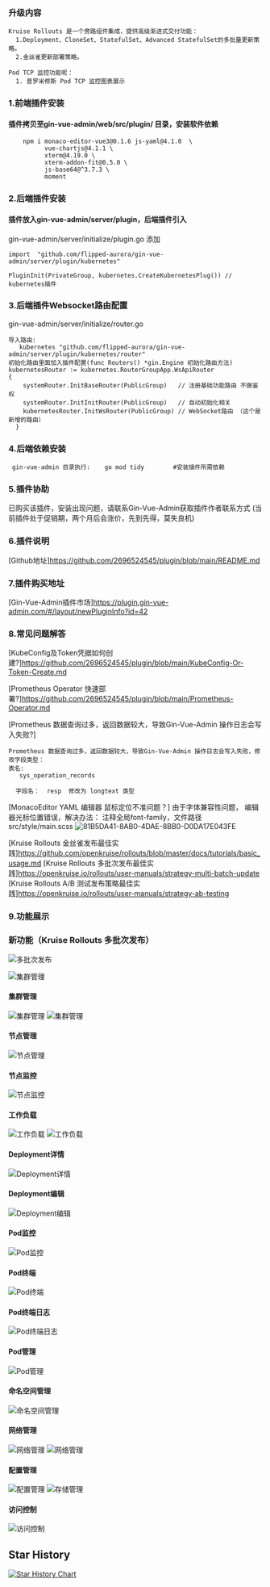 ### 升级内容
```
Kruise Rollouts 是一个旁路组件集成，提供高级渐进式交付功能：
  1.Deployment、CloneSet、StatefulSet、Advanced StatefulSet的多批量更新策略。
  2.金丝雀更新部署策略。

Pod TCP 监控功能呢：
  1. 普罗米修斯 Pod TCP 监控图表展示
```
### 1.前端插件安装
#### 插件拷贝至gin-vue-admin/web/src/plugin/ 目录，安装软件依赖
```
    npm i monaco-editor-vue3@0.1.6 js-yaml@4.1.0  \
          vue-chartjs@4.1.1 \
          xterm@4.19.0 \
          xterm-addon-fit@0.5.0 \
          js-base64@^3.7.3 \
          moment
```
### 2.后端插件安装
#### 插件放入gin-vue-admin/server/plugin，后端插件引入
gin-vue-admin/server/initialize/plugin.go 添加
```
import  "github.com/flipped-aurora/gin-vue-admin/server/plugin/kubernetes"

PluginInit(PrivateGroup, kubernetes.CreateKubernetesPlug()) // 
kubernetes插件
```
### 3.后端插件Websocket路由配置
gin-vue-admin/server/initialize/router.go
```
导入路由: 
   kubernetes "github.com/flipped-aurora/gin-vue-admin/server/plugin/kubernetes/router"
初始化路由里面加入插件配置(func Routers() *gin.Engine 初始化路由方法)
kubernetesRouter := kubernetes.RouterGroupApp.WsApiRouter 
{
    systemRouter.InitBaseRouter(PublicGroup)   // 注册基础功能路由 不做鉴权
    systemRouter.InitInitRouter(PublicGroup)   // 自动初始化相关
    kubernetesRouter.InitWsRouter(PublicGroup) // WebSocket路由 （这个是新增的路由）
  }
```
### 4.后端依赖安装
```
 gin-vue-admin 目录执行:    go mod tidy        #安装插件所需依赖
```

### 5.插件协助
已购买该插件，安装出现问题，请联系Gin-Vue-Admin获取插件作者联系方式 (当前插件处于促销期，两个月后会涨价，先到先得，莫失良机)

### 6.插件说明
[Github地址]https://github.com/2696524545/plugin/blob/main/README.md

### 7.插件购买地址
[Gin-Vue-Admin插件市场]https://plugin.gin-vue-admin.com/#/layout/newPluginInfo?id=42 

### 8.常见问题解答
[KubeConfig及Token凭据如何创建?]https://github.com/2696524545/plugin/blob/main/KubeConfig-Or-Token-Create.md

[Prometheus Operator 快速部署?]https://github.com/2696524545/plugin/blob/main/Prometheus-Operator.md

[Prometheus 数据查询过多，返回数据较大，导致Gin-Vue-Admin 操作日志会写入失败?]
```
Prometheus 数据查询过多，返回数据较大，导致Gin-Vue-Admin 操作日志会写入失败，修改字段类型：
表名:
   sys_operation_records
 
  字段名：  resp  修改为 longtext 类型

```
[MonacoEditor YAML 编辑器 鼠标定位不准问题？]
由于字体兼容性问题， 编辑器光标位置错误，解决办法：
注释全局font-family，文件路径 src/style/main.scss
![81B5DA41-8AB0-4DAE-8BB0-D0DA17E043FE](https://user-images.githubusercontent.com/5716348/221067415-735b0f41-406a-4678-a94d-b55add5a7b2c.png)

[Kruise Rollouts 金丝雀发布最佳实践]https://github.com/openkruise/rollouts/blob/master/docs/tutorials/basic_usage.md
[Kruise Rollouts 多批次发布最佳实践]https://openkruise.io/rollouts/user-manuals/strategy-multi-batch-update
[Kruise Rollouts A/B 测试发布策略最佳实践]https://openkruise.io/rollouts/user-manuals/strategy-ab-testing

### 9.功能展示
### 新功能（Kruise Rollouts 多批次发布）

![多批次发布](https://github.com/2696524545/plugin/blob/main/Kruise-Rollouts.gif?raw=true)

![集群管理](https://github.com/2696524545/plugin/blob/main/clusters.png?raw=true)
#### 集群管理
![集群管理](https://github.com/2696524545/plugin/blob/main/clusters.png?raw=true)
![集群管理](https://github.com/2696524545/plugin/blob/main/clusters3.png?raw=true)
#### 节点管理
![节点管理](https://github.com/2696524545/plugin/blob/main/node.png?raw=true)
#### 节点监控
![节点监控](https://github.com/2696524545/plugin/blob/main/nodemonitor.png?raw=true)
#### 工作负载
![工作负载](https://github.com/2696524545/plugin/blob/main/workloads.png?raw=true)
![工作负载](https://github.com/2696524545/plugin/blob/main/workload-form.png?raw=true)
#### Deployment详情
![Deployment详情](https://github.com/2696524545/plugin/blob/main/DeploymentDetail.png?raw=true)
#### Deployment编辑
![Deployment编辑](https://github.com/2696524545/plugin/blob/main/resourceEdit.png?raw=true)
#### Pod监控
![Pod监控](https://github.com/2696524545/plugin/blob/main/podmonitor.png?raw=true)
#### Pod终端
![Pod终端](https://github.com/2696524545/plugin/blob/main/PodTerminal.png?raw=true)
#### Pod终端日志
![Pod终端日志](https://github.com/2696524545/plugin/blob/main/podlogs.png?raw=true)
#### Pod管理
![Pod管理](https://github.com/2696524545/plugin/blob/main/Pods.png?raw=true)
#### 命名空间管理
![命名空间管理](https://github.com/2696524545/plugin/blob/main/namespaces.png?raw=true)
#### 网络管理
![网络管理](https://github.com/2696524545/plugin/blob/main/networks.png?raw=true)
![网络管理](https://github.com/2696524545/plugin/blob/main/network-form.png?raw=true)
#### 配置管理
![配置管理](https://github.com/2696524545/plugin/blob/main/configs.png?raw=true)
![存储管理](https://github.com/2696524545/plugin/blob/main/storages.png?raw=true)
#### 访问控制
![访问控制](https://github.com/2696524545/plugin/blob/main/access.png?raw=true)


## Star History

[![Star History Chart](https://api.star-history.com/svg?repos=2696524545/plugin&type=Date)](https://star-history.com/#2696524545/plugin&Date)
